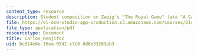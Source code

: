 ```yaml
---
content_type: resource
description: Student composition on Zweig's "The Royal Game" (aka "A Game of Chess").
file: https://ol-ocw-studio-app-production.s3.amazonaws.com/courses/21g-404-german-iv-spring-2005/bcd14e6e16ea0542c7c68d6e33263ab3_MIT21G_404S05_aufsatz2carl.pdf
file_type: application/pdf
resourcetype: Document
title: Carlos_Renjifo2
uid: bcd14e6e-16ea-0542-c7c6-8d6e33263ab3
---
```

